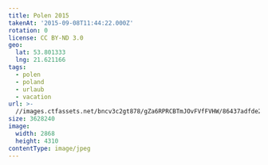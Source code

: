 ```yaml
---
title: Polen 2015
takenAt: '2015-09-08T11:44:22.000Z'
rotation: 0
license: CC BY-ND 3.0
geo:
  lat: 53.801333
  lng: 21.621166
tags:
  - polen
  - poland
  - urlaub
  - vacation
url: >-
  //images.ctfassets.net/bncv3c2gt878/gZa6RPRCBTmJOvFVfFVHW/86437adfde2c6ab5990d87a13b901220/polen-2015_25324858394_o
size: 3628240
image:
  width: 2868
  height: 4310
contentType: image/jpeg
---
```


